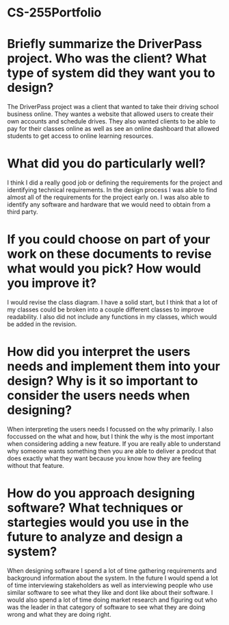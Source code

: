 # CS-255Portfolio

# Briefly summarize the DriverPass project. Who was the client? What type of system did they want you to design?
The DriverPass project was a client that wanted to take their driving school business online.  They wantes a website that allowed users to create their own accounts and schedule drives.  They also wanted clients to be able to pay for their classes online as well as see an online dashboard that allowed students to get access to online learning resources.

# What did you do particularly well?
I think I did a really good job or defining the requirements for the project and identifying technical requirements.  In the design process I was able to find almost all of the requirements for the project early on.  I was also able to identify any software and hardware that we would need to obtain from a third party.

# If you could choose on part of your work on these documents to revise what would you pick? How would you improve it?
I would revise the class diagram.  I have a solid start, but I think that a lot of my classes could be broken into a couple different classes to improve readability.  I also did not include any functions in my classes, which would be added in the revision.

# How did you interpret the users needs and implement them into your design? Why is it so important to consider the users needs when designing?
When interpreting the users needs I focussed on the why primarily.  I also foccussed on the what and how, but I think the why is the most important when considering adding a new feature.  If you are really able to understand why someone wants something then you are able to deliver a prodcut that does exactly what they want because you know how they are feeling without that feature.

# How do you approach designing software? What techniques or startegies would you use in the future to analyze and design a system?
When designing software I spend a lot of time gathering requirements and background information about the system.  In the future I would spend a lot of time interviewing stakeholders as well as interviewing people who use similar software to see what they like and dont like about their software.  I would also spend a lot of time doing market research and figuring out who was the leader in that category of software to see what they are doing wrong and what they are doing right.
